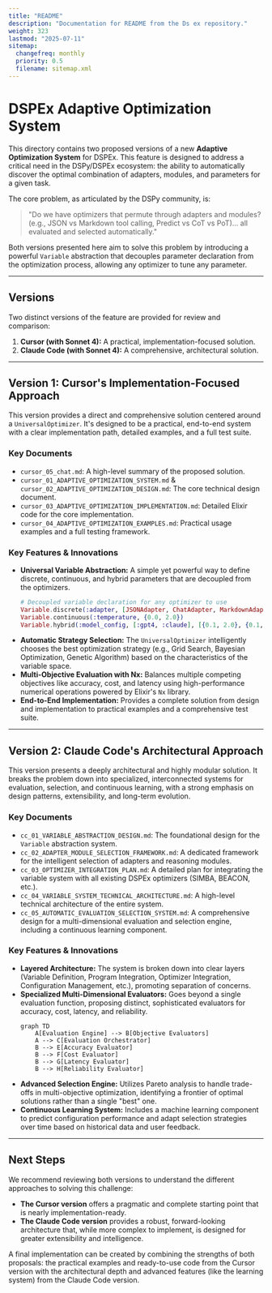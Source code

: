 ```yaml
---
title: "README"
description: "Documentation for README from the Ds ex repository."
weight: 323
lastmod: "2025-07-11"
sitemap:
  changefreq: monthly
  priority: 0.5
  filename: sitemap.xml
---
```


# DSPEx Adaptive Optimization System

This directory contains two proposed versions of a new **Adaptive Optimization System** for DSPEx. This feature is designed to address a critical need in the DSPy/DSPEx ecosystem: the ability to automatically discover the optimal combination of adapters, modules, and parameters for a given task.

The core problem, as articulated by the DSPy community, is:
> "Do we have optimizers that permute through adapters and modules? (e.g., JSON vs Markdown tool calling, Predict vs CoT vs PoT)... all evaluated and selected automatically."

Both versions presented here aim to solve this problem by introducing a powerful `Variable` abstraction that decouples parameter declaration from the optimization process, allowing any optimizer to tune any parameter.

---

## Versions

Two distinct versions of the feature are provided for review and comparison:

1.  **Cursor (with Sonnet 4):** A practical, implementation-focused solution.
2.  **Claude Code (with Sonnet 4):** A comprehensive, architectural solution.

---

## Version 1: Cursor's Implementation-Focused Approach

This version provides a direct and comprehensive solution centered around a `UniversalOptimizer`. It's designed to be a practical, end-to-end system with a clear implementation path, detailed examples, and a full test suite.

### Key Documents

-   `cursor_05_chat.md`: A high-level summary of the proposed solution.
-   `cursor_01_ADAPTIVE_OPTIMIZATION_SYSTEM.md` & `cursor_02_ADAPTIVE_OPTIMIZATION_DESIGN.md`: The core technical design document.
-   `cursor_03_ADAPTIVE_OPTIMIZATION_IMPLEMENTATION.md`: Detailed Elixir code for the core implementation.
-   `cursor_04_ADAPTIVE_OPTIMIZATION_EXAMPLES.md`: Practical usage examples and a full testing framework.

### Key Features & Innovations

-   **Universal Variable Abstraction:** A simple yet powerful way to define discrete, continuous, and hybrid parameters that are decoupled from the optimizers.
    ```elixir
    # Decoupled variable declaration for any optimizer to use
    Variable.discrete(:adapter, [JSONAdapter, ChatAdapter, MarkdownAdapter])
    Variable.continuous(:temperature, {0.0, 2.0})
    Variable.hybrid(:model_config, [:gpt4, :claude], [{0.1, 2.0}, {0.1, 2.0}])
    ```
-   **Automatic Strategy Selection:** The `UniversalOptimizer` intelligently chooses the best optimization strategy (e.g., Grid Search, Bayesian Optimization, Genetic Algorithm) based on the characteristics of the variable space.
-   **Multi-Objective Evaluation with Nx:** Balances multiple competing objectives like accuracy, cost, and latency using high-performance numerical operations powered by Elixir's `Nx` library.
-   **End-to-End Implementation:** Provides a complete solution from design and implementation to practical examples and a comprehensive test suite.

---

## Version 2: Claude Code's Architectural Approach

This version presents a deeply architectural and highly modular solution. It breaks the problem down into specialized, interconnected systems for evaluation, selection, and continuous learning, with a strong emphasis on design patterns, extensibility, and long-term evolution.

### Key Documents

-   `cc_01_VARIABLE_ABSTRACTION_DESIGN.md`: The foundational design for the `Variable` abstraction system.
-   `cc_02_ADAPTER_MODULE_SELECTION_FRAMEWORK.md`: A dedicated framework for the intelligent selection of adapters and reasoning modules.
-   `cc_03_OPTIMIZER_INTEGRATION_PLAN.md`: A detailed plan for integrating the variable system with all existing DSPEx optimizers (SIMBA, BEACON, etc.).
-   `cc_04_VARIABLE_SYSTEM_TECHNICAL_ARCHITECTURE.md`: A high-level technical architecture of the entire system.
-   `cc_05_AUTOMATIC_EVALUATION_SELECTION_SYSTEM.md`: A comprehensive design for a multi-dimensional evaluation and selection engine, including a continuous learning component.

### Key Features & Innovations

-   **Layered Architecture:** The system is broken down into clear layers (Variable Definition, Program Integration, Optimizer Integration, Configuration Management, etc.), promoting separation of concerns.
-   **Specialized Multi-Dimensional Evaluators:** Goes beyond a single evaluation function, proposing distinct, sophisticated evaluators for accuracy, cost, latency, and reliability.
    ```mermaid
    graph TD
        A[Evaluation Engine] --> B[Objective Evaluators]
        A --> C[Evaluation Orchestrator]
        B --> E[Accuracy Evaluator]
        B --> F[Cost Evaluator]
        B --> G[Latency Evaluator]
        B --> H[Reliability Evaluator]
    ```
-   **Advanced Selection Engine:** Utilizes Pareto analysis to handle trade-offs in multi-objective optimization, identifying a frontier of optimal solutions rather than a single "best" one.
-   **Continuous Learning System:** Includes a machine learning component to predict configuration performance and adapt selection strategies over time based on historical data and user feedback.

---

## Next Steps

We recommend reviewing both versions to understand the different approaches to solving this challenge:
-   **The Cursor version** offers a pragmatic and complete starting point that is nearly implementation-ready.
-   **The Claude Code version** provides a robust, forward-looking architecture that, while more complex to implement, is designed for greater extensibility and intelligence.

A final implementation can be created by combining the strengths of both proposals: the practical examples and ready-to-use code from the Cursor version with the architectural depth and advanced features (like the learning system) from the Claude Code version.
